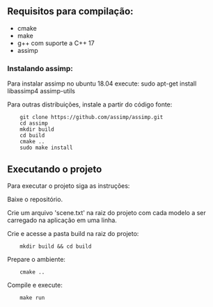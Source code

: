## Requisitos para compilação:
* cmake
* make
* g++ com suporte a C++ 17
* assimp

### Instalando assimp:

Para instalar assimp no ubuntu 18.04 execute:
	sudo apt-get install libassimp4 assimp-utils

Para outras distribuições, instale a partir do código fonte:
```
	git clone https://github.com/assimp/assimp.git
	cd assimp
	mkdir build
	cd build
	cmake ..
	sudo make install
```

## Executando o projeto

Para executar o projeto siga as instruções:

Baixe o repositório.

Crie um arquivo 'scene.txt' na raiz do projeto com cada modelo a ser carregado na aplicação em uma linha.

Crie e acesse a pasta build na raiz do projeto:
```
    mkdir build && cd build
```

Prepare o ambiente:
```
    cmake ..
```

Compile e execute:
```
    make run
```
